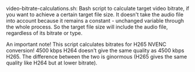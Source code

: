 video-bitrate-calculations.sh: Bash script to calculate target video bitrate, if you want to achieve a certain target file size. It doesn't take the audio file into account because it remains a constant - unchanged variable through the whole process. So the target file size will include the audio file, regardless of its bitrate or type.

An important note! This script calculates bitrates for H265 NVENC conversion! 4500 kbps H264 doesn't give the same quality as 4500 kbps H265. The difference between the two is ginormous (H265 gives the same quality like H264 but at lower bitrate).
